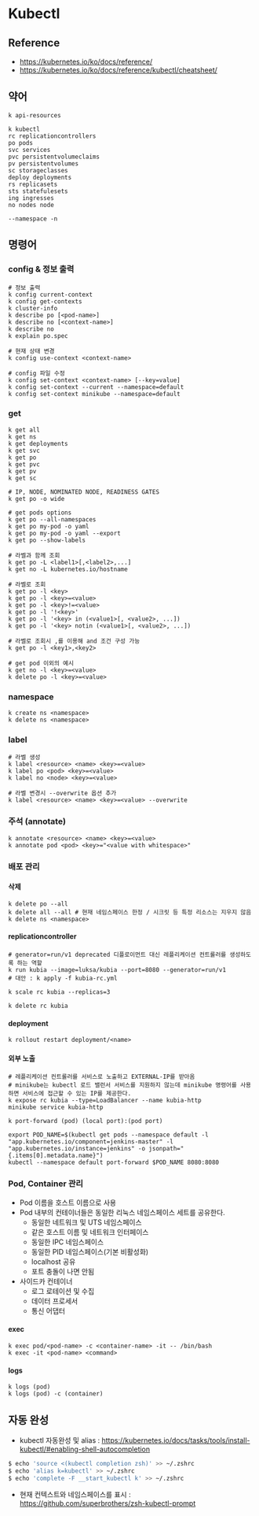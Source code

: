 # Kubectl

## Reference

* <https://kubernetes.io/ko/docs/reference/>
* <https://kubernetes.io/ko/docs/reference/kubectl/cheatsheet/>

## 약어

```
k api-resources

k kubectl
rc replicationcontrollers
po pods
svc services
pvc persistentvolumeclaims
pv persistentvolumes
sc storageclasses
deploy deployments
rs replicasets
sts statefulesets
ing ingresses
no nodes node

--namespace -n
```

## 명령어

### config & 정보 출력

```
# 정보 출력
k config current-context
k config get-contexts
k cluster-info
k describe po [<pod-name>]
k describe no [<context-name>]
k describe no
k explain po.spec

# 현재 상태 변경
k config use-context <context-name>

# config 파일 수정
k config set-context <context-name> [--key=value]
k config set-context --current --namespace=default
k config set-context minikube --namespace=default
```

### get

```
k get all
k get ns
k get deployments
k get svc
k get po
k get pvc
k get pv
k get sc

# IP, NODE, NOMINATED NODE, READINESS GATES
k get po -o wide

# get pods options
k get po --all-namespaces
k get po my-pod -o yaml
k get po my-pod -o yaml --export
k get po --show-labels

# 라벨과 함께 조회
k get po -L <label1>[,<label2>,...]
k get no -L kubernetes.io/hostname

# 라벨로 조회
k get po -l <key>
k get po -l <key>=<value>
k get po -l <key>!=<value>
k get po -l '!<key>'
k get po -l '<key> in (<value1>[, <value2>, ...])
k get po -l '<key> notin (<value1>[, <value2>, ...])

# 라벨로 조회시 ,를 이용해 and 조건 구성 가능
k get po -l <key1>,<key2>

# get pod 이외의 예시
k get no -l <key>=<value>
k delete po -l <key>=<value>
```

### namespace

```
k create ns <namespace>
k delete ns <namespace>
```

### label

```
# 라벨 생성
k label <resource> <name> <key>=<value>
k label po <pod> <key>=<value>
k label no <node> <key>=<value>

# 라벨 변경시 --overwrite 옵션 추가
k label <resource> <name> <key>=<value> --overwrite
``` 

### 주석 (annotate)

```
k annotate <resource> <name> <key>=<value>
k annotate pod <pod> <key>="<value with whitespace>"
```

### 배포 관리

#### 삭제

```
k delete po --all
k delete all --all # 현재 네임스페이스 한정 / 시크릿 등 특정 리소스는 지우지 않음
k delete ns <namespace>
```

#### replicationcontroller

```
# generator=run/v1 deprecated 디플로이먼트 대신 레플리케이션 컨트롤러를 생성하도록 하는 역할
k run kubia --image=luksa/kubia --port=8080 --generator=run/v1
# 대안 : k apply -f kubia-rc.yml

k scale rc kubia --replicas=3

k delete rc kubia
```

#### deployment

```
k rollout restart deployment/<name>
```

#### 외부 노출

```
# 레플리케이션 컨트롤러를 서비스로 노출하고 EXTERNAL-IP를 받아옴
# minikube는 kubectl 로드 밸런서 서비스를 지원하지 않는데 minikube 명령어를 사용하면 서비스에 접근할 수 있는 IP를 제공한다.
k expose rc kubia --type=LoadBalancer --name kubia-http
minikube service kubia-http

k port-forward (pod) (local port):(pod port)
```

```
export POD_NAME=$(kubectl get pods --namespace default -l "app.kubernetes.io/component=jenkins-master" -l "app.kubernetes.io/instance=jenkins" -o jsonpath="{.items[0].metadata.name}")
kubectl --namespace default port-forward $POD_NAME 8080:8080
```

### Pod, Container 관리

* Pod 이름을 호스트 이름으로 사용
* Pod 내부의 컨테이너들은 동일한 리눅스 네임스페이스 세트를 공유한다.
  * 동일한 네트워크 및 UTS 네임스페이스
  * 같은 호스트 이름 및 네트워크 인터페이스
  * 동일한 IPC 네임스페이스
  * 동일한 PID 네임스페이스(기본 비활성화)
  * localhost 공유
  * 포트 충돌이 나면 안됨
* 사이드카 컨테이너
  * 로그 로테이션 및 수집
  * 데이터 프로세서
  * 통신 어댑터

#### exec

```
k exec pod/<pod-name> -c <container-name> -it -- /bin/bash
k exec -it <pod-name> <command>
```

#### logs

```
k logs (pod)
k logs (pod) -c (container)
```

## 자동 완성

* kubectl 자동완성 및 alias : <https://kubernetes.io/docs/tasks/tools/install-kubectl/#enabling-shell-autocompletion>

```bash
$ echo 'source <(kubectl completion zsh)' >> ~/.zshrc
$ echo 'alias k=kubectl' >> ~/.zshrc
$ echo 'complete -F __start_kubectl k' >> ~/.zshrc
```

* 현재 컨텍스트와 네임스페이스를 표시 : <https://github.com/superbrothers/zsh-kubectl-prompt>
